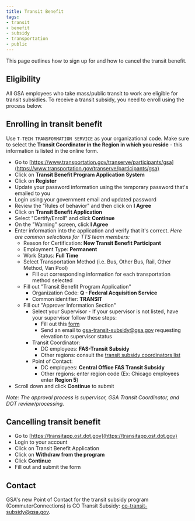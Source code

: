 ```yaml
---
title: Transit Benefit
tags:
- transit
- benefit
- subsidy
- transportation
- public
---
```

This page outlines how to sign up for and how to cancel the transit benefit.

## Eligibility
All GSA employees who take mass/public transit to work are eligible for transit subsidies. To receive a transit subsidy, you need to enroll using the process below.

## Enrolling in transit benefit

Use `T-TECH TRANSFORMATION SERVICE` as your organizational code.  Make sure to select the **Transit Coordinator in the Region in which you reside** - this information is listed in the online form.

- Go to [https://www.transportation.gov/transerve/participants/gsa](https://www.transportation.gov/transerve/participants/gsa)
- Click on **Transit Benefit Program Application System**
- Click on **Register**
- Update your password information using the temporary password that's emailed to you
- Login using your government email and updated password
- Review the "Rules of behavior" and then click on **I Agree**
- Click on **Transit Benefit Application**
- Select "Certify/Enroll" and click **Continue**
- On the "Warning" screen, click **I Agree**
- Enter information into the application and verify that it's correct. *Here are common selections for TTS team members:*
    * Reason for Certification: **New Transit Benefit Participant**
    * Employment Type: **Permanent**
    * Work Status: **Full Time**
    * Select Transportation Method (i.e. Bus, Other Bus, Rail, Other Method, Van Pool)
        * Fill out corresponding information for each transportation method selected
    * Fill out "Transit Benefit Program Application"
        * Organization Code: **Q - Federal Acquisition Service**
        * Common identifier: **TRANSIT**
    * Fill out "Approver Information Section"
        * Select your Supervisor - If your supervisor is not listed, have your supervisor follow these steps:      
            - Fill out this [form](https://www.transportation.gov/sites/dot.gov/files/docs/GSA_Guide_to_Regristration_0.pdf)
            - Send an email to [gsa-transit-subsidy@gsa.gov](mailto:gsa-transit-subsidy@gsa.gov) requesting elevation to supervisor status
        * Transit Coordinator: 
            * DC employees: **FAS-Transit Subsidy** 
            * Other regions: consult the [transit subsidy coordinators list](https://insite.gsa.gov/topics/hr-pay-and-leave/benefits/transit-subsidy/transit-subsidy-coordinators)
        * Point of Contact: 
            * DC employees: **Central Office FAS Transit Subsidy**
            * Other regions: enter region code (Ex: Chicago employees enter **Region 5**)
- Scroll down and click **Continue** to submit

*Note: The approval process is supervisor, GSA Transit Coordinator, and DOT review/processing.*

## Cancelling transit benefit
- Go to [https://transitapp.ost.dot.gov](https://transitapp.ost.dot.gov)
- Login to your account
- Click on Transit Benefit Application
- Click on **Withdraw from the program**
- Click **Continue**
- Fill out and submit the form

## Contact

GSA's new Point of Contact for the transit subsidy program (CommuterConnections) is CO Transit Subsidy: [co-transit-subsidy@gsa.gov](mailto:co-transit-subsidy@gsa.gov).
